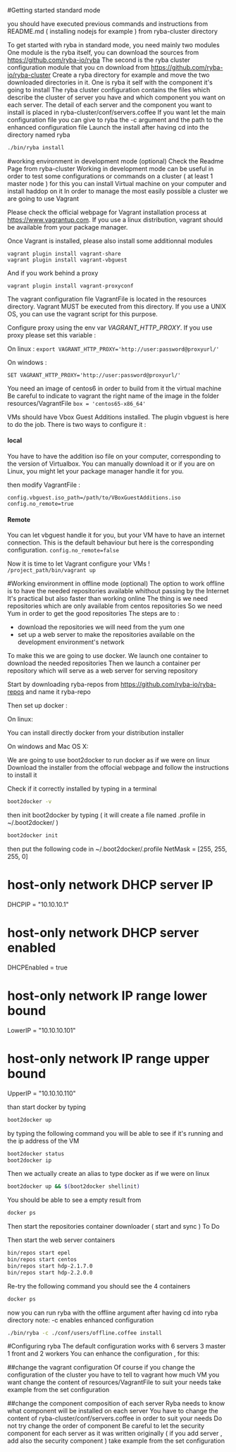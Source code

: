 
#Getting started standard mode

you should have executed previous commands and instructions from  README.md ( installing nodejs for example ) from ryba-cluster directory

To get started with ryba in standard mode, you need  mainly two modules
One module is the ryba itself, you can download the sources from https://github.com/ryba-io/ryba
The second is the ryba cluster configuration module that you cn download from https://github.com/ryba-io/ryba-cluster
Create a ryba directory for example and move the two downloaded directories in it.
One is ryba it self with the component it's going to install
The ryba cluster configuration contains the files which describe the cluster of server you have and which component you want on each server.
The detail of each server and the component you want to install is placed in ryba-cluster/conf/servers.coffee
If you want let the main configuration file you can give to ryba the -c argument and the path to the enhanced configuration file
Launch the install after having cd into the directory named ryba
```bash
./bin/ryba install
```

#working environment in development mode (optional)
Check the Readme Page from ryba-cluster
Working in development mode can be useful in order to test some configurations or commands on a cluster ( at least 1 master node )
for this you can install Virtual machine on your computer and install haddop on it
In order to manage the most easily possible a cluster we are going to use Vagrant

Please check the official webpage for Vagrant installation process at https://www.vagrantup.com.
If you use a linux distribution, vagrant should be available from your package manager.

Once Vagrant is installed, please also install some additionnal modules
```
vagrant plugin install vagrant-share
vagrant plugin install vagrant-vbguest
```

And if you work behind a proxy

`vagrant plugin install vagrant-proxyconf`

The vagrant configuration file VagrantFile is located in the resources directory. Vagrant MUST be executed from this directory. If you use a UNIX OS, you can use the vagrant script for this purpose.

Configure proxy using the env var *VAGRANT\_HTTP\_PROXY*. If you use proxy please set this variable :

On linux :
`export VAGRANT_HTTP_PROXY='http://user:password@proxyurl/'`

On windows :

`SET VAGRANT_HTTP_PROXY='http://user:password@proxyurl/'`

You need an image of centos6 in order to build from it the virtual machine
Be careful to indicate to vagrant the right name of the image in the folder resources/VagrantFile
`box = 'centos65-x86_64'`

VMs should have Vbox Guest Additions installed. The plugin vbguest is here to do the job. There is two ways to configure it :
#### local

You have to have the addition iso file on your computer, corresponding to the version of Virtualbox. You can manually download it or if you are on Linux, you might let your package manager handle it for you.

then modify VagrantFile :
```
config.vbguest.iso_path=/path/to/VBoxGuestAdditions.iso
config.no_remote=true
```

#### Remote

You can let vbguest handle it for you, but your VM have to have an internet connection. This is the default behaviour but here is the corresponding configuration.
`config.no_remote=false`

Now it is time to let Vagrant configure your VMs !
`/project_path/bin/vagrant up`




#Working environment in offline mode (optional)
The option to work offline is to have the needed repositories available whithout passing by the Internet
It's practical but also faster than working online
The thing is we need repositories which are only available from centos repositories
So we need Yum in order to get the good repositories
The steps are to :
   - download the repositories we will need from the yum one
   - set up a web server to make the repositories available on the development environment's network

To make this we are going to use docker.
We launch one container to download the needed repositories
Then we launch a container per repository which will serve as a web server for serving repository

Start by downloading ryba-repos from https://github.com/ryba-io/ryba-repos and name it ryba-repo

Then set up docker :

On linux:

You can install directly docker from your distribution installer

On windows and Mac OS X:

We are going to use boot2docker to run docker as if we were on linux
Download the installer from the offocial webpage and follow the instructions to install it


  Check if it correctly installed by typing in a terminal
  ```bash
  boot2docker -v
  ```
  then init boot2docker by typing ( it will create a  file named .profile in ~/.boot2docker/ )
  ```bash
  boot2docker init
   ```
  then put the following code in ~/.boot2docker/.profile
  NetMask = [255, 255, 255, 0]

  # host-only network DHCP server IP
  DHCPIP = "10.10.10.1"

  # host-only network DHCP server enabled
  DHCPEnabled = true

  # host-only network IP range lower bound
  LowerIP = "10.10.10.101"

  # host-only network IP range upper bound
  UpperIP = "10.10.10.110"

  than start docker by typing
  ```bash
  boot2docker up
  ```
  by typing the following command you will be able to see if it's running and the ip address of the VM
  ```bash
  boot2docker status
  boot2docker ip
  ```
  Then we actually create an alias to type docker as if we were on linux
  ```bash
  boot2docker up && $(boot2docker shellinit)
  ```

  You should be able to see a empty result from
  ```bash
  docker ps
   ```
  Then  start the repositories container downloader ( start and sync )
  To Do

  Then start the web server containers
  ```bash
  bin/repos start epel
  bin/repos start centos
  bin/repos start hdp-2.1.7.0
  bin/repos start hdp-2.2.0.0
  ```
   Re-try the following command  you should see the 4 containers
   ```bash
   docker ps
   ```
   now you can run ryba with the offline argument after having cd into ryba directory
   note: -c enables enhanced configuration
   ```bash
   ./bin/ryba -c ./conf/users/offline.coffee install
   ```

#Configuring ryba
The default configuration works with 6 servers 3 master 1 front and 2 workers
You can enhance the configuration , for this:

##change the vagrant configuration
Of course if you change the configuration of the cluster you have to tell to vagrant how much VM you want
change the content of resources/VagrantFile to suit your needs
take example from the set configuration

##change the component composition of each server
Ryba needs to know what component will be installed on each server
You have to change the content of ryba-cluster/conf/servers.coffee in order to suit your needs
Do not try change the order of component
Be careful to let the security component for each server as it was written originally ( if you add server , add also the security component )
take example from the set configuration

